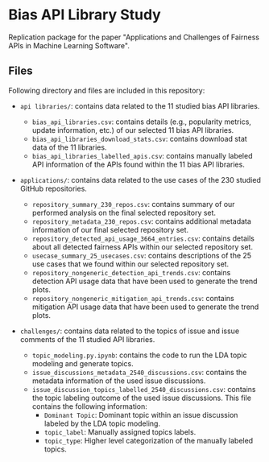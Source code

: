 # Bias API Library Study
Replication package for the paper "Applications and Challenges of Fairness APIs in Machine Learning Software".

## Files
Following directory and files are included in this repository:
- `api libraries/`: contains data related to the 11 studied bias API libraries.
  - `bias_api_libraries.csv`: contains details (e.g., popularity metrics, update information, etc.) of our selected 11 bias API libraries.
  - `bias_api_libraries_download_stats.csv`: contains download stat data of the 11 libraries.
  - `bias_api_libraries_labelled_apis.csv`: contains manually labeled API information of the APIs found within the 11 bias API libraries.
  
- `applications/`: contains data related to the use cases of the 230 studied GitHub repositories.
  - `repository_summary_230_repos.csv`: contains summary of our performed analysis on the final selected repository set.
  - `repository_metadata_230_repos.csv`: contains additional metadata information of our final selected repository set.
  - `repository_detected_api_usage_3664_entries.csv`: contains details about all detected fairness APIs within our selected repository set.
  - `usecase_summary_25_usecases.csv`: contains descriptions of the 25 use cases that we found within our selected repository set.
  - `repository_nongeneric_detection_api_trends.csv`: contains detection API usage data that have been used to generate the trend plots.
  - `repository_nongeneric_mitigation_api_trends.csv`: contains mitigation API usage data that have been used to generate the trend plots.

- `challenges/`: contains data related to the topics of issue and issue comments of the 11 studied API libraries.
  - `topic_modeling.py.ipynb`: contains the code to run the LDA topic modeling and generate topics.
  - `issue_discussions_metadata_2540_discussions.csv`: contains the metadata information of the used issue discussions. 
  - `issue_discussion_topics_labelled_2540_discussions.csv`: contains the topic labeling outcome of the used issue discussions. This file contains the following information:
    - `Dominant Topic`: Dominant topic within an issue discussion  labeled by the LDA topic modeling.
    - `topic_label`: Manually assigned topics labels.
    - `topic_type`: Higher level categorization of the manually labeled topics.
